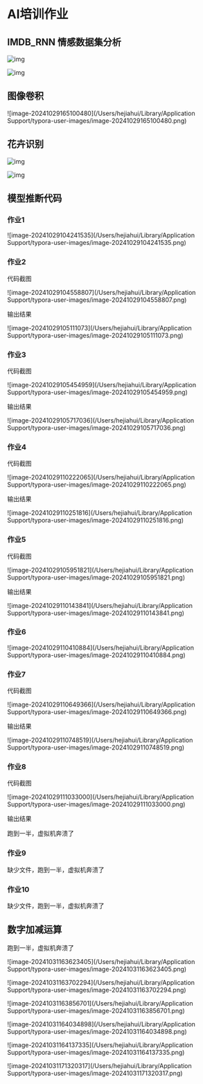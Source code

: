 # AI培训作业

## IMDB_RNN 情感数据集分析

![img](https://static.dingtalk.com/media/lQLPJxUx5MxgYCfNAeDNAoCwqb-_sqEt1VYG_maLEEPtAA_640_480.png)



![img](https://static.dingtalk.com/media/lQLPJwBDJqtSASfNAeDNAoCwNXl7xKmiv6gG_maLDvn8AA_640_480.png)

## 图像卷积

![image-20241029165100480](/Users/hejiahui/Library/Application Support/typora-user-images/image-20241029165100480.png)

## 花卉识别

![img](https://static.dingtalk.com/media/lQLPKGN_hqTc4n_NAQ_NAtCwDMm6kgeS_8oG_4fLaiOqAA_720_271.png)

![img](https://static.dingtalk.com/media/lQLPJx_Zd9CCUX_NAffNAtCwBjzx3Fm1lYMG_4fLaf2qAA_720_503.png)

## 模型推断代码

### 作业1

![image-20241029104241535](/Users/hejiahui/Library/Application Support/typora-user-images/image-20241029104241535.png)

### 作业2

代码截图

![image-20241029104558807](/Users/hejiahui/Library/Application Support/typora-user-images/image-20241029104558807.png)

输出结果

![image-20241029105111073](/Users/hejiahui/Library/Application Support/typora-user-images/image-20241029105111073.png)

### 作业3

代码截图

![image-20241029105454959](/Users/hejiahui/Library/Application Support/typora-user-images/image-20241029105454959.png)

输出结果

![image-20241029105717036](/Users/hejiahui/Library/Application Support/typora-user-images/image-20241029105717036.png)





### 作业4

代码截图

![image-20241029110222065](/Users/hejiahui/Library/Application Support/typora-user-images/image-20241029110222065.png)

输出结果

![image-20241029110251816](/Users/hejiahui/Library/Application Support/typora-user-images/image-20241029110251816.png)

### 作业5

代码截图

![image-20241029105951821](/Users/hejiahui/Library/Application Support/typora-user-images/image-20241029105951821.png)

输出结果

![image-20241029110143841](/Users/hejiahui/Library/Application Support/typora-user-images/image-20241029110143841.png)

### 作业6

![image-20241029110410884](/Users/hejiahui/Library/Application Support/typora-user-images/image-20241029110410884.png)

### 作业7

代码截图

![image-20241029110649366](/Users/hejiahui/Library/Application Support/typora-user-images/image-20241029110649366.png)

输出结果

![image-20241029110748519](/Users/hejiahui/Library/Application Support/typora-user-images/image-20241029110748519.png)

### 作业8

代码截图

![image-20241029111033000](/Users/hejiahui/Library/Application Support/typora-user-images/image-20241029111033000.png)

输出结果

跑到一半，虚拟机奔溃了

### 作业9

缺少文件，跑到一半，虚拟机奔溃了

### 作业10

缺少文件，跑到一半，虚拟机奔溃了



## 数字加减运算

跑到一半，虚拟机奔溃了





![image-20241031163623405](/Users/hejiahui/Library/Application Support/typora-user-images/image-20241031163623405.png)

![image-20241031163702294](/Users/hejiahui/Library/Application Support/typora-user-images/image-20241031163702294.png)

![image-20241031163856701](/Users/hejiahui/Library/Application Support/typora-user-images/image-20241031163856701.png)

![image-20241031164034898](/Users/hejiahui/Library/Application Support/typora-user-images/image-20241031164034898.png)

![image-20241031164137335](/Users/hejiahui/Library/Application Support/typora-user-images/image-20241031164137335.png)

![image-20241031171320317](/Users/hejiahui/Library/Application Support/typora-user-images/image-20241031171320317.png)